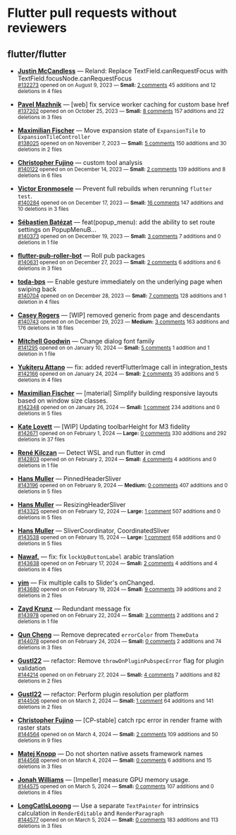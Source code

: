 # Flutter pull requests without reviewers

## flutter/flutter

* **[Justin McCandless](https://github.com/justinmc)** &mdash; Reland: Replace TextField.canRequestFocus with TextField.focusNode.canRequestFocus<br />
    <sub>[#132273](https://github.com/flutter/flutter/pull/132273) opened on on August 9, 2023 &mdash; **Small:** [2 comments](https://github.com/flutter/flutter/pull/132273) 45 additions and 12 deletions in 4 files</sub><br />

* **[Pavel Mazhnik](https://github.com/p-mazhnik)** &mdash; [web] fix service worker caching for custom base href<br />
    <sub>[#137202](https://github.com/flutter/flutter/pull/137202) opened on on October 25, 2023 &mdash; **Small:** [8 comments](https://github.com/flutter/flutter/pull/137202) 157 additions and 22 deletions in 3 files</sub><br />

* **[Maximilian Fischer](https://github.com/fischerscode)** &mdash; Move expansion state of `ExpansionTile` to `ExpansionTileController`<br />
    <sub>[#138025](https://github.com/flutter/flutter/pull/138025) opened on on November 7, 2023 &mdash; **Small:** [5 comments](https://github.com/flutter/flutter/pull/138025) 150 additions and 30 deletions in 2 files</sub><br />

* **[Christopher Fujino](https://github.com/christopherfujino)** &mdash; custom tool analysis<br />
    <sub>[#140122](https://github.com/flutter/flutter/pull/140122) opened on on December 14, 2023 &mdash; **Small:** [2 comments](https://github.com/flutter/flutter/pull/140122) 139 additions and 8 deletions in 6 files</sub><br />

* **[Victor Eronmosele](https://github.com/victoreronmosele)** &mdash; Prevent full rebuilds when rerunning `flutter test`.<br />
    <sub>[#140284](https://github.com/flutter/flutter/pull/140284) opened on on December 17, 2023 &mdash; **Small:** [16 comments](https://github.com/flutter/flutter/pull/140284) 147 additions and 10 deletions in 3 files</sub><br />

* **[Sébastien Batézat](https://github.com/sbatezat)** &mdash; feat(popup_menu): add the ability to set route settings on PopupMenuB…<br />
    <sub>[#140373](https://github.com/flutter/flutter/pull/140373) opened on on December 19, 2023 &mdash; **Small:** [3 comments](https://github.com/flutter/flutter/pull/140373) 7 additions and 0 deletions in 1 file</sub><br />

* **[flutter-pub-roller-bot](https://github.com/flutter-pub-roller-bot)** &mdash; Roll pub packages<br />
    <sub>[#140631](https://github.com/flutter/flutter/pull/140631) opened on on December 27, 2023 &mdash; **Small:** [2 comments](https://github.com/flutter/flutter/pull/140631) 6 additions and 6 deletions in 3 files</sub><br />

* **[toda-bps](https://github.com/toda-bps)** &mdash; Enable gesture immediately on the underlying page when swiping back<br />
    <sub>[#140704](https://github.com/flutter/flutter/pull/140704) opened on on December 28, 2023 &mdash; **Small:** [7 comments](https://github.com/flutter/flutter/pull/140704) 128 additions and 1 deletion in 4 files</sub><br />

* **[Casey Rogers](https://github.com/caseycrogers)** &mdash; [WIP] removed generic from page and descendants<br />
    <sub>[#140743](https://github.com/flutter/flutter/pull/140743) opened on on December 29, 2023 &mdash; **Medium:** [3 comments](https://github.com/flutter/flutter/pull/140743) 163 additions and 176 deletions in 18 files</sub><br />

* **[Mitchell Goodwin](https://github.com/MitchellGoodwin)** &mdash; Change dialog font family<br />
    <sub>[#141295](https://github.com/flutter/flutter/pull/141295) opened on on January 10, 2024 &mdash; **Small:** [5 comments](https://github.com/flutter/flutter/pull/141295) 1 addition and 1 deletion in 1 file</sub><br />

* **[Yukiteru Attano](https://github.com/YukiAttano)** &mdash; fix: added revertFlutterImage call in integration_tests<br />
    <sub>[#142166](https://github.com/flutter/flutter/pull/142166) opened on on January 24, 2024 &mdash; **Small:** [2 comments](https://github.com/flutter/flutter/pull/142166) 35 additions and 5 deletions in 4 files</sub><br />

* **[Maximilian Fischer](https://github.com/fischerscode)** &mdash; [material] Simplify building responsive layouts based on window size classes.<br />
    <sub>[#142348](https://github.com/flutter/flutter/pull/142348) opened on on January 26, 2024 &mdash; **Small:** [1 comment](https://github.com/flutter/flutter/pull/142348) 234 additions and 0 deletions in 5 files</sub><br />

* **[Kate Lovett](https://github.com/Piinks)** &mdash; [WIP] Updating toolbarHeight for M3 fidelity<br />
    <sub>[#142671](https://github.com/flutter/flutter/pull/142671) opened on on February 1, 2024 &mdash; **Large:** [0 comments](https://github.com/flutter/flutter/pull/142671) 330 additions and 292 deletions in 37 files</sub><br />

* **[René Kilczan](https://github.com/rekire)** &mdash; Detect WSL and run flutter in cmd<br />
    <sub>[#142803](https://github.com/flutter/flutter/pull/142803) opened on on February 2, 2024 &mdash; **Small:** [4 comments](https://github.com/flutter/flutter/pull/142803) 4 additions and 0 deletions in 1 file</sub><br />

* **[Hans Muller](https://github.com/HansMuller)** &mdash; PinnedHeaderSliver<br />
    <sub>[#143196](https://github.com/flutter/flutter/pull/143196) opened on on February 9, 2024 &mdash; **Medium:** [0 comments](https://github.com/flutter/flutter/pull/143196) 407 additions and 0 deletions in 5 files</sub><br />

* **[Hans Muller](https://github.com/HansMuller)** &mdash; ResizingHeaderSliver<br />
    <sub>[#143325](https://github.com/flutter/flutter/pull/143325) opened on on February 12, 2024 &mdash; **Large:** [1 comment](https://github.com/flutter/flutter/pull/143325) 507 additions and 0 deletions in 5 files</sub><br />

* **[Hans Muller](https://github.com/HansMuller)** &mdash; SliverCoordinator, CoordinatedSliver<br />
    <sub>[#143538](https://github.com/flutter/flutter/pull/143538) opened on on February 15, 2024 &mdash; **Large:** [1 comment](https://github.com/flutter/flutter/pull/143538) 658 additions and 0 deletions in 5 files</sub><br />

* **[Nawaf.](https://github.com/nawafalomari)** &mdash; fix: fix `lockUpButtonLabel` arabic translation<br />
    <sub>[#143638](https://github.com/flutter/flutter/pull/143638) opened on on February 17, 2024 &mdash; **Small:** [2 comments](https://github.com/flutter/flutter/pull/143638) 4 additions and 4 deletions in 4 files</sub><br />

* **[yim](https://github.com/yiiim)** &mdash; Fix multiple calls to Slider's onChanged.<br />
    <sub>[#143680](https://github.com/flutter/flutter/pull/143680) opened on on February 19, 2024 &mdash; **Small:** [9 comments](https://github.com/flutter/flutter/pull/143680) 39 additions and 2 deletions in 2 files</sub><br />

* **[Zayd Krunz](https://github.com/ShrootBuck)** &mdash; Redundant message fix<br />
    <sub>[#143978](https://github.com/flutter/flutter/pull/143978) opened on on February 22, 2024 &mdash; **Small:** [3 comments](https://github.com/flutter/flutter/pull/143978) 2 additions and 2 deletions in 1 file</sub><br />

* **[Qun Cheng](https://github.com/QuncCccccc)** &mdash; Remove deprecated `errorColor` from `ThemeData`<br />
    <sub>[#144078](https://github.com/flutter/flutter/pull/144078) opened on on February 24, 2024 &mdash; **Small:** [0 comments](https://github.com/flutter/flutter/pull/144078) 2 additions and 74 deletions in 3 files</sub><br />

* **[Gustl22](https://github.com/Gustl22)** &mdash; refactor: Remove `throwOnPluginPubspecError` flag for plugin validation<br />
    <sub>[#144214](https://github.com/flutter/flutter/pull/144214) opened on on February 27, 2024 &mdash; **Small:** [4 comments](https://github.com/flutter/flutter/pull/144214) 7 additions and 82 deletions in 2 files</sub><br />

* **[Gustl22](https://github.com/Gustl22)** &mdash; refactor: Perform plugin resolution per platform<br />
    <sub>[#144506](https://github.com/flutter/flutter/pull/144506) opened on on March 2, 2024 &mdash; **Small:** [1 comment](https://github.com/flutter/flutter/pull/144506) 64 additions and 141 deletions in 2 files</sub><br />

* **[Christopher Fujino](https://github.com/christopherfujino)** &mdash; [CP-stable] catch rpc error in render frame with raster stats<br />
    <sub>[#144564](https://github.com/flutter/flutter/pull/144564) opened on on March 4, 2024 &mdash; **Small:** [2 comments](https://github.com/flutter/flutter/pull/144564) 109 additions and 50 deletions in 9 files</sub><br />

* **[Matej Knopp](https://github.com/knopp)** &mdash; Do not shorten native assets framework names<br />
    <sub>[#144568](https://github.com/flutter/flutter/pull/144568) opened on on March 4, 2024 &mdash; **Small:** [0 comments](https://github.com/flutter/flutter/pull/144568) 6 additions and 15 deletions in 3 files</sub><br />

* **[Jonah Williams](https://github.com/jonahwilliams)** &mdash; [Impeller] measure GPU memory usage.<br />
    <sub>[#144575](https://github.com/flutter/flutter/pull/144575) opened on on March 5, 2024 &mdash; **Small:** [0 comments](https://github.com/flutter/flutter/pull/144575) 107 additions and 0 deletions in 4 files</sub><br />

* **[LongCatIsLooong](https://github.com/LongCatIsLooong)** &mdash; Use a separate `TextPainter` for intrinsics calculation in `RenderEditable` and `RenderParagraph`<br />
    <sub>[#144577](https://github.com/flutter/flutter/pull/144577) opened on on March 5, 2024 &mdash; **Small:** [0 comments](https://github.com/flutter/flutter/pull/144577) 183 additions and 113 deletions in 3 files</sub><br />


